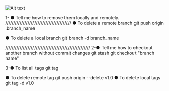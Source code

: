 ﻿![Alt text](images/1.png)

 

 1- ● Tell me how to remove them locally and remotely.
/////////////////////////////////////////
● To delete a remote branch
git push origin :branch_name

● To delete a local branch
git branch -d branch_name

/////////////////////////////////////////////////////
2-● Tell me how to checkout another branch without commit 
changes 
git stash
git checkout "branch name"


3-● To list all tags
git tag 


● To delete remote tag
git push origin --delete v1.0
● To delete local tags
git tag -d v1.0
